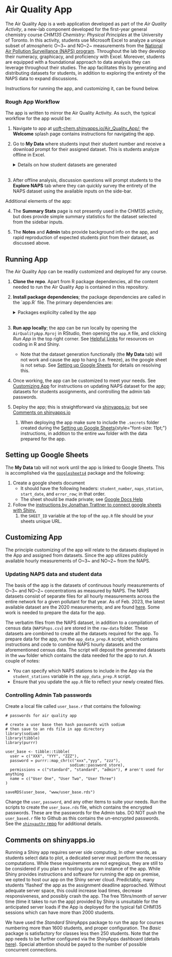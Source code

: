 # Air Quality App 

The Air Quality App is a web application developed as part of the *Air Quality Activity*, a new-lab component developed for the first-year general chemistry course *CHM135 Chemistry: Physical Principles* at the University of Toronto. In this activity, students use Microsoft Excel to analyze a unique subset of atmospheric O~3~ and NO~2~ measurements from the [National Air Pollution Surveillance (NAPS) program](https://www.canada.ca/en/environment-climate-change/services/air-pollution/monitoring-networks-data/national-air-pollution-program.html). Throughout the lab they develop their numeracy, graphicacy, and proficiency with Excel. Moreover, students are equipped with a foundational approach to data analysis they can leverage throughout their studies. The app facilitates this by generating and distributing datasets for students, in addition to exploring the entirety of the NAPS data to expand discussions.

Instructions for running the app, and customizing it, can be found below. 

### Rough App Workflow

The app is written to mirror the Air Quality Activity. As such, the typical workflow for the app would be:

1.  Navigate to app at [uoft-chem.shinyapps.io/Air_Quality_App/](https://uoft-chem.shinyapps.io/Air_Quality_App/); the **Welcome** splash page contains instructions for navigating the app.

2.  Go to **My Data** where students input their student number and receive a download prompt for their assigned dataset. This is students analyze offline in Excel.

    <details>

    <summary>Details on how student datasets are generated</summary>

    The datasets provided to students are produced as follows. Once students input their student number, a random sampling point is chosen from a random Greater Toronto Area (GTA) NAPS station. Then a subset of that dataset corresponding to 168 consecutive hours of measurements from that station and timepoint is produced and made available for download. Resolving issues around missing values, stored as '-999' in the NAPS data, is a critical component of the lab. Therefore, we artificially insert a random '-999' error into each dataset, ensuring every student encounters this problem. The inputted student numbers are stored alongside that number's associated random NAPS station, starting data, inserted random error point, and the time the dataset was first created. This permits several features of the air quality app. Firstly, it ensures that the same dataset will be recreated for a given student number input. Secondly, it ensures that instructors can verify that student submissions correspond to their assigned dataset. Thirdly, it provides the ability to reproduce any student's dataset should the need arise. To this end, we also included a password protected 'Admin' tab to the app, accessible only to TAs provided with the appropriate login credentials. Once unlocked, the 'Admin' tab allows markers to input any student's ID and receive an automated plotting of that student's assigned dataset for comparison to that student's submission. To preserve student privacy, inputted student IDs are one-way hashed via the [sodium package](https://cran.r-project.org/web/packages/sodium/index.html) before storage on a private, password protected, Google Sheets page accessible only by the course instructor.

    </details>

    <br>

3.  After offline analysis, discussion questions will prompt students to the **Explore NAPS** tab where they can quickly survey the entirety of the NAPS dataset using the available inputs on the side-bar.

Additional elements of the app:

4.  The **Summary Stats** page is not presently used in the CHM135 activity, but does provide simple summary statistics for the dataset selected from the sidebar inputs.

5.  The **Notes** and **Admin** tabs provide background info on the app, and rapid reproduction of expected students plot from their dataset, as discussed above.

## Running App

The Air Quality App can be readily customized and deployed for any course.

1.  **Clone the repo**. Apart from R package dependencies, all the content needed to run the Air Quality App is contained in this repository.

2.  **Install package dependencies**; the package dependencies are called in the \`app.R\` file. The primary dependencies are:

    <details>

    <summary>Packages explicilty called by the app</summary>

    -   [`tidyverse`](https://www.tidyverse.org/) which imports the `dplyr`, `ggplot`, `forcats`, `tibble`, `readr`, `stringr`, `tidyr`, and `purrr` packages.
    -   [`lubridate`](https://lubridate.tidyverse.org/)
    -   [`ggExtra`](https://cran.r-project.org/web/packages/ggExtra/vignettes/ggExtra.html)
    -   [`ggpmisc`](https://cran.r-project.org/web/packages/ggpmisc/)
    -   [`anytime`](https://cran.r-project.org/web/packages/anytime/)
    -   [`leaflet`](https://cran.r-project.org/web/packages/leaflet/)
    -   [`DT`](https://cran.r-project.org/web/packages/DT/)
    -   [`zoo`](https://cran.r-project.org/web/packages/zoo/)
    -   [`plotly`](https://cran.r-project.org/web/packages/plotly/)
    -   [`googlesheets4`](https://cran.r-project.org/web/packages/googlesheets4/)
    -   [`shinyauthr`](https://cran.r-project.org/web/packages/shinyauthr/)
    -   [`shinycssloaders`](https://cran.r-project.org/web/packages/shinycssloaders/)
    -   [`shiny`](https://cran.r-project.org/web/packages/shiny/)
    -   See `sessioninfo.txt` for complete session info.

    </details>

    <br>

3.  **Run app locally**; the app can be run locally by opening the `AirQualityApp.Rproj` in RStudio, then opening the `app.R` file, and clicking *Run App* in the top right corner. See [Helpful Links](#helpful-links) for resources on coding in R and Shiny.

    -   Note that the dataset generation functionally (the **My Data** tab) will not work and cause the app to hang (i.e. freeze), as the google sheet is not setup. See [Setting up Google Sheets](#setting-up-google-sheets) for details on resolving this.

4.  Once working, the app can be customized to meet your needs. See [Customizing App](#customizing-app) for instructions on updating NAPS dataset for the app; datasets for students assignments, and controlling the admin tab passwords.

5.  Deploy the app; this is straightforward via [shinyapps.io](https://www.shinyapps.io/); but see [Comments on shinyapps.io](#comments-on-shinyappsio)

    1.  When deploying the app make sure to include the `.secrets` folder created during the [Setting up Google Sheets](#setting-up-google-sheets){style="font-size: 11pt;"} instructions, in addition to the entire `www` folder with the data prepared for the app.

## Setting up Google Sheets 

The **My Data** tab will not work until the app is linked to Google Sheets. This is accomplished via the [`googlesheets4`](https://github.com/tidyverse/googlesheets4) package and the following:

1.  Create a google sheets document
    -   It should have the following headers: `student_number`, `naps_station`, `start_date`, and `error_row`; in that order.
    -   The sheet should be made private; see [Google Docs Help](https://support.google.com/docs/answer/1218656?hl=en&co=GENIE.Platform%3DDesktop)
2.  Follow the [instructions by Jonathan Trattner to connect google sheets with Shiny.](https://www.jdtrat.com/blog/connect-shiny-google/)
    1.  the `SHEET_ID` variable at the top of the `app.R` file should be your sheets unique URL.

## Customizing App

The principle customizing of the app will relate to the datasets displayed in the App and assigned from datasets. Since the app utilizes publicly available hourly measurements of O~3~ and NO~2~ from the NAPS.

### Updating NAPS data and student data

The basis of the app is the datasets of continuous hourly measurements of O~3~ and NO~2~ concentrations as measured by NAPS. The NAPS datasets consist of separate files for all hourly measurements across the entire network for a given pollutant for that year. As of Feb. 2023, the latest available dataset are the 2020 measurements; and are found [here](https://data.ec.gc.ca/data/air/monitor/national-air-pollution-surveillance-naps-program/Data-Donnees/2020/ContinuousData-DonneesContinu/HourlyData-DonneesHoraires/?lang=en). Some work is needed to prepare the data for the app.

The verbatim files from the NAPS dataset, in addition to a compilation of census data (`NAPSPops.csv`) are stored in the `raw-data` folder. These datasets are combined to create all the datasets required for the app. To prepare data for the app, run the `app_data_prep.R` script, which contains instructions and code to combine NAPS hourly datasets and the aforementioned census data. The script will deposit the generated datasets in the `www` folder which contains the data needed for the app to run. A couple of notes:

-   You can specify which NAPS stations to include in the App via the `student_stations` variable in the `app_data_prep.R` script.
-   Ensure that you update the `app.R` file to reflect your newly created files.

### Controlling Admin Tab passwords

Create a local file called `user_base.r` that contains the following:

    # passwords for air quality app

    # create a user base then hash passwords with sodium 
    # then save to an rds file in app directory 
    library(sodium)
    library(tibble)
    library(purrr)

    user_base <- tibble::tibble(
      user = c("XXX", "YYY", "ZZZ"), 
      password = purrr::map_chr(c("xxx","yyy", "zzz"), 
                                sodium::password_store), 
      permissions = c("standard", "standard", "admin"), # aren't used for anything 
      name = c("User One", "User Two", "User Three")
    )

    saveRDS(user_base, "www/user_base.rds")

Change the `user`, `password`, and any other items to suite your needs. Run the scripts to create the `user_base.rds` file, which contains the encrypted passwords. These are the passwords for the Admin tabs. DO NOT push the `user_based.r` file to Github as this contains the un-encrypted passwords. See the [`shinyauthr` repo](https://github.com/PaulC91/shinyauthr) for additional details.

## Comments on shinyapps.io 

Running a Shiny app requires server side computing. In other words, as students select data to plot, a dedicated server must perform the necessary computations. While these requirements are not egregious, they are still to be considered if you plan on hosting your own instance of the app. While Shiny provides instructions and software for running the app on premise, we opted to host our app on the Shiny server cloud. Predictably, many students 'flashed' the app as the assignment deadline approached. Without adequate server space, this could increase load times, decrease responsiveness, and possibly crash the app. The free 15hrs/month of server time (time it takes to run the app) provided by Shiny is unsuitable for the anticipated server loads if the App is deployed for the typical fall CHM135 sessions which can have more than 2000 students.

We have used the *Standard* ShinyApps package to run the app for courses numbering more than 1600 students, and proper configuration. The *Basic* package is satisfactory for classes less then 250 students. Note that the app needs to be further configured via the ShinyApps dashboard (details [here](https://shiny.rstudio.com/articles/scaling-and-tuning.html)). Special attention should be payed to the number of possible concurrent connections.

